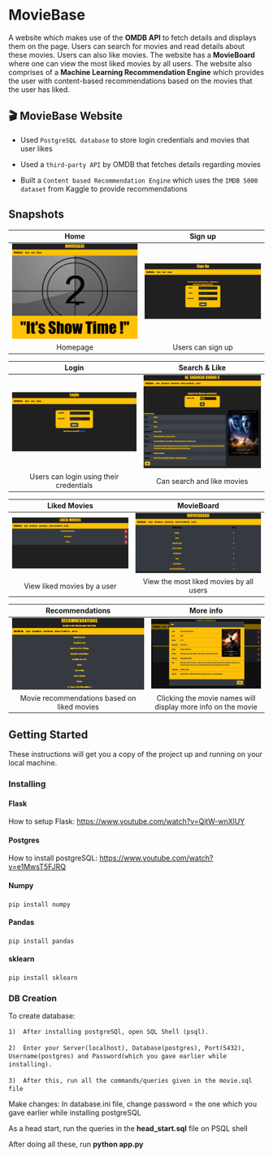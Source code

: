 # MovieBase
A website which makes use of the **OMDB API** to fetch details and displays them on the page. Users can search for movies and read details about these movies. Users can also like movies. The website has a **MovieBoard** where one can view the most liked movies by all users. The website also comprises of a **Machine Learning Recommendation Engine** which provides the user with content-based recommendations based on the movies that the user has liked.  

## :clapper: MovieBase Website
- Used `PostgreSQL database` to store login credentials and movies that user likes

- Used a `third-party API` by OMDB that fetches details regarding movies

- Built a `Content based Recommendation Engine` which uses the `IMDB 5000 dataset` from Kaggle to provide recommendations 


## Snapshots
| Home | Sign up |
:-------------------------:|:-------------------------:
<img src="screenshots/home.png" width="450"> | <img src="screenshots/signup.png" width="450">
| Homepage | Users can sign up |

| Login | Search & Like  |
:-------------------------:|:-------------------------:
<img src="screenshots/login.png" width="450"> | <img src="screenshots/Search and Like.png" width="450">
|  Users can login using their credentials | Can search and like movies |

| Liked Movies | MovieBoard  |
:-------------------------:|:-------------------------:
<img src="screenshots/liked movies.png" width="450"> | <img src="screenshots/movieboard.png" width="450">
| View liked movies by a user | View the most liked movies by all users |

| Recommendations | More info
:-------------------------:|:-------------------------:
<img src="screenshots/Recommendations.png" width="450"> | <img src="screenshots/More info.png" width="450">
| Movie recommendations based on liked movies | Clicking the movie names will display more info on the movie |


## Getting Started
These instructions will get you a copy of the project up and running on your local machine. 
### Installing
#### Flask
How to setup Flask: https://www.youtube.com/watch?v=QjtW-wnXlUY
#### Postgres
How to install postgreSQL: https://www.youtube.com/watch?v=e1MwsT5FJRQ
#### Numpy
```pip install numpy```
#### Pandas
```pip install pandas```
#### sklearn
```pip install sklearn```


### DB Creation
To create database:
```
1)  After installing postgreSQl, open SQL Shell (psql).

2)  Enter your Server(localhost), Database(postgres), Port(5432), Username(postgres) and Password(which you gave earlier while installing).

3)  After this, run all the commands/queries given in the movie.sql file
```
Make changes: In database.ini file, change password = the one which you gave earlier while installing postgreSQL

As a head start, run the queries in the **head_start.sql** file on PSQL shell 

After doing all these, run **python app.py**
